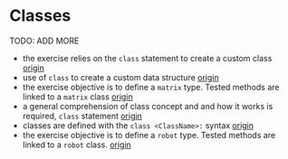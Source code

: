 # Classes

TODO: ADD MORE

- the exercise relies on the `class` statement to create a custom class [origin](./exercise-concepts/allergies.md)
- use of `class` to create a custom data structure [origin](./exercise-concepts/clock.md)
- the exercise objective is to define a `matrix` type. Tested methods are linked to a `matrix` class [origin](./exercise-concepts/matrix.md)
- a general comprehension of class concept and and how it works is required, `class` statement [origin](./exercise-concepts/binary-search-tree.md)
- classes are defined with the `class <ClassName>:` syntax [origin](./exercise-concepts/phone-number.md)
- the exercise objective is to define a `robot` type. Tested methods are linked to a `robot` class. [origin](./exercise-concepts/robot-simulator.md)
